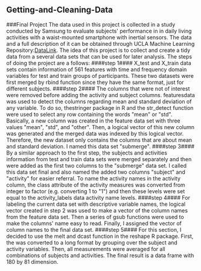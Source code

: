 ## Getting-and-Cleaning-Data
###Final Project
The data used in this project is collected in a study conducted by Samsung to evaluate subjects' performance in in daily living activities with a waist-mounted smartphone with inertial sensors. The data and a full description of it can be obtained through UCLA Machine Learning Repository:[DataLink](http://archive.ics.uci.edu/ml/datasets/Human+Activity+Recognition+Using+Smartphones). 
The idea of this project is to collect and create a tidy data from a several data sets that can be used for later analysis. The steps of doing the project are a follows:
####step 1####
X_test and X_train data sets contain information of 561 features with time and frequency domain variables for test and train groups of participants. These two datasets were first merged by rbind function since they have the same format, just for different subjects.
####step 2####
The columns that were not of interest were removed before adding the activity and subject columns. featuresdata was used to detect the columns regarding mean and standard deviation of any variable. To do so, thestringer package in R and the str_detect function were used to select any row containing the words "mean" or "std". Basically, a new column was created in the feature data set with three values "mean", "std", and "other". Then, a logical vector of this new column was generated and the merged data was indexed by this logical vector. Therefore, the new dataset only contains the columns that are about mean and standard deviation. I named this data set "submerge".
####step 3####
By a similar approach to the first step, the subjects and activities information from test and train data sets were merged separately and then were added as the first two columns to the "submerge" data set. I called this data set final and also named the added two columns "subject" and "activity" for easier referral. To name the activity names in the activity column, the class attribute of the activity measures was converted from integer to factor (e.g. converting 1 to "1") and then these levels were set equal to the activity_labels data activity name levels.
####step 4####
For labeling the current data set with descriptive variable names, the logical vector created in step 2 was used to make a vector of the column names from the feature data set. Then a series of gsub functions were used to make the columns' name easy to read. Finally, I assigned the vector of column names to the final data set.
####step 5####
For this section, I decided to use the melt and dcast function in the reshape R package. First, the was converted to a long format by grouping over the subject and activity variables. Then, all measurements were averaged for all combinations of subjects and activities. The final result is a data frame with 180 by 81 dimension.

